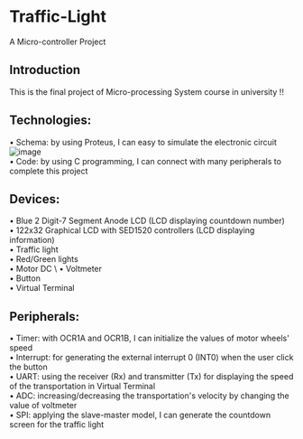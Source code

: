 # Traffic-Light
A Micro-controller Project

## Introduction
This is the final project of Micro-processing System course in university !!

## Technologies:
• Schema: by using Proteus, I can easy to simulate the electronic circuit \
![image](https://user-images.githubusercontent.com/101866057/210557114-3ce07832-c854-4822-8259-b83cfe9d57d4.png) \
• Code: by using C programming, I can connect with many peripherals to complete this project

## Devices:
• Blue 2 Digit-7 Segment Anode LCD (LCD displaying countdown number) \
• 122x32 Graphical LCD with SED1520 controllers (LCD displaying information) \
• Traffic light \
• Red/Green lights \
• Motor DC \ 
• Voltmeter \
• Button \
• Virtual Terminal

## Peripherals: 
• Timer: with OCR1A and OCR1B, I can initialize the values of motor wheels' speed \
• Interrupt: for generating the external interrupt 0 (INT0) when the user click the button \
• UART: using the receiver (Rx) and transmitter (Tx) for displaying the speed of the transportation in Virtual Terminal \
• ADC: increasing/decreasing the transportation's velocity by changing the value of voltmeter \
• SPI: applying the slave-master model, I can generate the countdown screen for the traffic light
